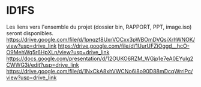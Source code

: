 # ID1FS
Les liens vers l'ensemble du projet (dossier bin, RAPPORT, PPT, image.iso) seront disponibles.
https://drive.google.com/file/d/1pnqzf8UxrVOCxx3pWBOmDVQsiXrhWNOK/view?usp=drive_link
https://drive.google.com/file/d/1UurUFZiOggd__hcO-O9MehWq5r6HpXLn/view?usp=drive_link
https://docs.google.com/presentation/d/12OUKO6RZM_WGjp1e7eA0EYuIg2CWWG3i/edit?usp=drive_link
https://drive.google.com/file/d/1NxCkA8xhVWCNo6i8o90D88mDcqWrriPc/view?usp=drive_link

